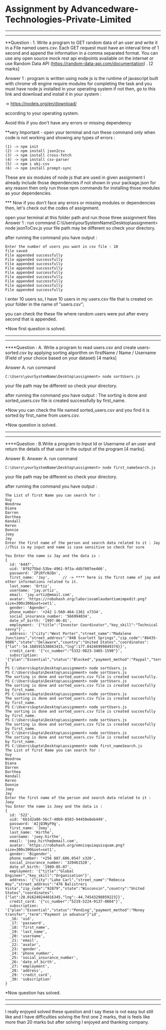 # Assignment by Advancedware-Technologies-Private-Limited

*********************************************************************************************************************************************
*********************************************************************************************************************************************

**Question : 1. Write a program to GET random data of an user and write it in a File named
users.csv. Each GET request must have an interval time of 1 second and append the
information in a comma separated format. You can use any open source mock rest
 api endpoints available on the internet or use Random Data API
 (https://random-data-api.com/documentation) . [2 marks]


Answer 1 : 
program is written using node js is the runtime of javascript built with chrome v8 engine
require modules for completing the task and you must have node js installed in your 
operating system if not then, go to this link and download and install it in your system : 

-> https://nodejs.org/en/download/    

according to your operating system.


Avoid this if you don't have any errors or missing dependency

**very Important - open your terminal and run these command only when code is not working 
and showing any types of errors :

    (1) -> npm init
    (2) -> npm install json2csv
    (3) -> npm install cross-fetch
    (4) -> npm install csv-parser
    (5) -> npm i obj-csv
    (6) -> npm install prompt-sync

These are six modules of node js that are used in given assignment
I already include those dependencies if not shown in your package.json
for any reason then only run those npm commands for installing those 
modules as your dependencies.

*** Now if you don't face any errors or missing modules or dependencies then, let's 
check out the codes of assignment.

open your terminal at this folder path and run those three assignment files
Answer 1 : run command
C:\Users\yourSystemName\Desktop\assignment> node jsonToCsv.js
your file path may be different so check your directory.

after running the command you have output : 

    Enter the number of users you want in csv file : 10 
    file saved
    File appended successfully
    File appended successfully
    File appended successfully
    File appended successfully
    File appended successfully
    File appended successfully
    File appended successfully
    File appended successfully
    File appended successfully

I enter 10 users so, I have 10 users in my users.csv file that is created on your folder
in the name of "users.csv";

you can check the these file where random users were put after every second that is 
appended.

*Now first question is solved.
    
*********************************************************************************************************************************************
*********************************************************************************************************************************************

****Question : A. Write a program to read users.csv and create users-sorted.csv by applying
sorting algorithm on firstName / Name / Username (Field of your choice
based on your dataset) [4 marks]


Answer A.  run command
    
    C:\Users\yourSystemName\Desktop\assignment> node sortUsers.js

your file path may be different so check your directory.

after running the command you have output : 
The sorting is done and sorted_users.csv file is created successfully by first_name.

*Now you can check the file named sorted_users.csv and you find it is sorted by first_name
from users.csv.

*Now question is solved.

*********************************************************************************************************************************************
*********************************************************************************************************************************************

****Question : B.Write a program to Input Id or Username of an user and return the details of
that user in the output of the program [4 marks].

Answer B. Answer A. run command

    C:\Users\yourSystemName\Desktop\assignment> node first_nameSearch.js

your file path may be different so check your directory.

after running the command you have output : 
    
    The List of first Name you can search for :
    Guy
    Woodrow
    Diana
    Darren
    Dorthea
    Kendall
    Keren
    Donnie
    Joey
    Jay
    Enter the first name of the person and search data related to it : Jay   //This is my input and name is case sensitive so check for sure
    
    You Enter the name is Jay and the data is :
    {
      id: '6447',
      uid: '8f9275bd-53be-4961-9f3a-ddb7007ee466',
      password: 'ZPiRfcNJQn',
      first_name: 'Jay',      // -> **** here is the first name of jay and other informations related to it.
      last_name: 'Ortiz',
      username: 'jay.ortiz',
      email: 'jay.ortiz@email.com',
      avatar: 'https://robohash.org/laboriosamlaudantiumimpedit.png?size=300x300&set=set1',
      gender: 'Agender',
      phone_number: '+242 1-560-464-1361 x7334',
      social_insurance_number: '566994034',
      date_of_birth: '1997-06-01',
      employment: '{"title":"Investor Coordinator","key_skill":"Technical savvy"}',
      address: '{"city":"West Porter","street_name":"Madalene Junctions","street_address":"848 Scarlett Springs","zip_code":"86435-9086","state":"Delaware","country":"United States","coordinates":{"lat":-54.168591538043415,"lng":177.04246999849374}}',
      credit_card: '{"cc_number":"5332-9823-3465-1590"}',
      subscription: '{"plan":"Essential","status":"Blocked","payment_method":"Paypal","term":"Annual"}'
    }
    PS C:\Users\Gupta\Desktop\assignment> node sortUsers.js
    PS C:\Users\Gupta\Desktop\assignment> node sortUsers.js
    The sorting is done and sorted_users.csv file is created succesfully.
    PS C:\Users\Gupta\Desktop\assignment> node sortUsers.js
    The sorting is done and sorted_users.csv file is created succesfully by first_name.
    PS C:\Users\Gupta\Desktop\assignment> node sortUsers.js
    The sorting is done and sorted_users.csv file is created succesfully by first_name.
    PS C:\Users\Gupta\Desktop\assignment> node sortUsers.js
    The sorting is done and sorted_users.csv file is created succesfully by first_name.
    PS C:\Users\Gupta\Desktop\assignment> node sortUsers.js
    The sorting is done and sorted_users.csv file is created succesfully by first_name.
    PS C:\Users\Gupta\Desktop\assignment> node sortUsers.js
    The sorting is done and sorted_users.csv file is created succesfully by first_name.
    PS C:\Users\Gupta\Desktop\assignment> node first_nameSearch.js
    The List of first Name you can search for :
    Guy
    Woodrow
    Diana
    Darren
    Dorthea
    Kendall
    Keren
    Donnie
    Joey
    Jay
    Enter the first name of the person and search data related to it : Joey
    You Enter the name is Joey and the data is :
    {
      id: '522',
      uid: '6b1d2a06-56c7-40b9-8503-94450e8eb449',
      password: 'AIjQ3NyF9g',
      first_name: 'Joey',
      last_name: 'Hirthe',
      username: 'joey.hirthe',
      email: 'joey.hirthe@email.com',
      avatar: 'https://robohash.org/omnisquiaquisquam.png?size=300x300&set=set1',
      gender: 'Bigender',
      phone_number: '+256 887.606.0547 x326',
      social_insurance_number: '320461528',
      date_of_birth: '1989-05-07',
      employment: '{"title":"Global Engineer","key_skill":"Organisation"}',
      address: '{"city":"Lake Carl","street_name":"Rebecca Way","street_address":"476 Balistreri Vista","zip_code":"92879","state":"Wisconsin","country":"United States","coordinates":{"lat":28.016240244016345,"lng":-44.74543298859223}}',
      credit_card: '{"cc_number":"5219-5224-9137-0804"}',
      subscription: '{"plan":"Essential","status":"Pending","payment_method":"Money transfer","term":"Payment in advance"}"id',
      _16: 'uid',
      _17: 'password',
      _18: 'first_name',
      _19: 'last_name',
      _20: 'username',
      _21: 'email',
      _22: 'avatar',
      _23: 'gender',
      _24: 'phone_number',
      _25: 'social_insurance_number',
      _26: 'date_of_birth',
      _27: 'employment',
      _28: 'address',
      _29: 'credit_card',
      _30: 'subscription'
    }
        
*Now question has solved.

*********************************************************************************************************************************************
*********************************************************************************************************************************************

I really enjoyed solved these question and I say these is not easy but still like and I have difficulties solving the first one 2 marks, that
is feels like more than 20 marks but after solving I enjoyed and thanking company.
